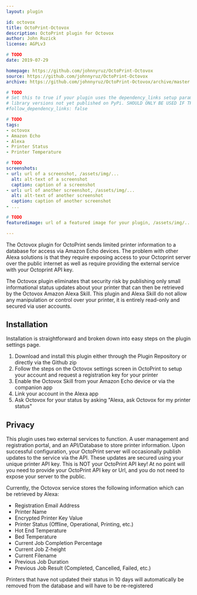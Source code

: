 ```yaml
---
layout: plugin

id: octovox
title: OctoPrint-Octovox
description: OctoPrint plugin for Octovox
author: John Ruzick
license: AGPLv3

# TODO
date: 2019-07-29

homepage: https://github.com/johnnyruz/OctoPrint-Octovox
source: https://github.com/johnnyruz/OctoPrint-Octovox
archive: https://github.com/johnnyruz/OctoPrint-Octovox/archive/master.zip

# TODO
# Set this to true if your plugin uses the dependency_links setup parameter to include
# library versions not yet published on PyPi. SHOULD ONLY BE USED IF THERE IS NO OTHER OPTION!
#follow_dependency_links: false

# TODO
tags:
- octovox
- Amazon Echo
- Alexa
- Printer Status
- Printer Temperature

# TODO
screenshots:
- url: url of a screenshot, /assets/img/...
  alt: alt-text of a screenshot
  caption: caption of a screenshot
- url: url of another screenshot, /assets/img/...
  alt: alt-text of another screenshot
  caption: caption of another screenshot
- ...

# TODO
featuredimage: url of a featured image for your plugin, /assets/img/...

---
```


The Octovox plugin for OctoPrint sends limited printer information to a database for access via Amazon Echo devices. 
The problem with other Alexa solutions is that they require exposing access to your Octoprint server over the public internet 
as well as require providing the external service with your Octoprint API key.

The Octovox plugin eliminates that security risk by publishing only small informational status updates about your printer 
that can then be retrieved by the Octovox Amazon Alexa Skill. This plugin and Alexa Skill do not allow any manipulation or
control over your printer, it is entirely read-only and secured via user accounts.

## Installation

Installation is straightforward and broken down into easy steps on the plugin settings page.

1. Download and install this plugin either through the Plugin Repository or directly via the Github zip
2. Follow the steps on the Octovox settings screen in OctoPrint to setup your account and request a registration key for your printer
3. Enable the Octovox Skill from your Amazon Echo device or via the companion app
4. Link your account in the Alexa app
5. Ask Octovox for your status by asking "Alexa, ask Octovox for my printer status"

## Privacy

This plugin uses two external services to function. A user management and registration portal, and an API/Database to store printer information. 
Upon successful configuration, your OctoPrint server will occasionally publish updates to the service via the API. These updates are secured
using your unique printer API key. This is NOT your OctoPrint API key! At no point will you need to provide your OctoPrint API key or Url, and
you do not need to expose your server to the public.

Currently, the Octovox service stores the following information which can be retrieved by Alexa:
- Registration Email Address
- Printer Name
- Encrypted Printer Key Value
- Printer Status (Offline, Operational, Printing, etc.)
- Hot End Temperature
- Bed Temperature
- Current Job Completion Percentage
- Current Job Z-height
- Current Filename
- Previous Job Duration
- Previous Job Result (Completed, Cancelled, Failed, etc.)

Printers that have not updated their status in 10 days will automatically be removed from the database and will have to be re-registered 
